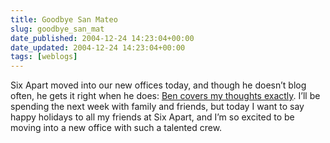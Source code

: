 ```yaml
---
title: Goodbye San Mateo
slug: goodbye_san_mat
date_published: 2004-12-24 14:23:04+00:00
date_updated: 2004-12-24 14:23:04+00:00
tags: [weblogs]
---
```

Six Apart moved into our new offices today, and though he doesn’t blog often, he gets it right when he does: [Ben covers my thoughts exactly](http://btrott.typepad.com/typepad/2004/12/start_to_move.html). I’ll be spending the next week with family and friends, but today I want to say happy holidays to all my friends at Six Apart, and I’m so excited to be moving into a new office with such a talented crew.
